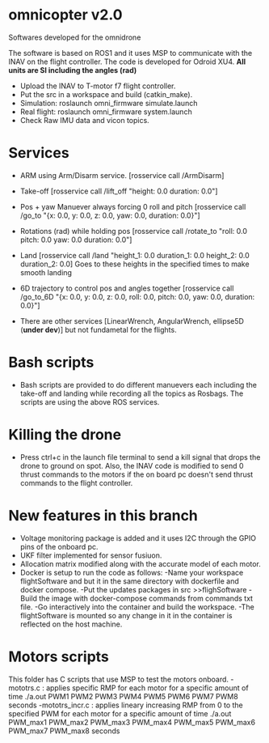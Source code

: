 # omnicopter v2.0
Softwares developed for the omnidrone

The software is based on ROS1 and it uses MSP to communicate with the INAV on the flight controller. The code is developed for Odroid XU4.
**All units are SI including the angles (rad)**

- Upload the INAV to T-motor f7 flight controller.
- Put the src in a workspace and build (catkin_make).
- Simulation: roslaunch omni_firmware simulate.launch
- Real flight: roslaunch omni_firmware system.launch
- Check Raw IMU data and vicon topics.

# Services 
- ARM using Arm/Disarm service. [rosservice call /ArmDisarm]
- Take-off [rosservice call /lift_off "height: 0.0 duration: 0.0"]
- Pos + yaw Manuever always forcing 0 roll and pitch [rosservice call /go_to "{x: 0.0, y: 0.0, z: 0.0, yaw: 0.0, duration: 0.0}"]
- Rotations (rad) while holding pos [rosservice call /rotate_to "roll: 0.0 pitch: 0.0 yaw: 0.0 duration: 0.0"]
- Land [rosservice call /land "height_1: 0.0 duration_1: 0.0 height_2: 0.0 duration_2: 0.0]
    Goes to these heights in the specified times to make smooth landing
- 6D trajectory to control pos and angles together [rosservice call /go_to_6D "{x: 0.0, y: 0.0, z: 0.0, roll: 0.0, pitch: 0.0, yaw: 0.0, duration: 0.0}"]

- There are other services [LinearWrench, AngularWrench, ellipse5D (**under dev**)] but not fundametal for the flights.

# Bash scripts
- Bash scripts are provided to do different manuevers each including the take-off and landing while recording all the topics as Rosbags. The scripts are using the above ROS services.

# Killing the drone
- Press ctrl+c in the launch file terminal to send a kill signal that drops the drone to ground on spot. Also, the INAV code is modified to send 0 thrust commands to the motors if the on board pc doesn't send thrust commands to the flight controller.

# New features in this branch
- Voltage monitoring package is added and it uses I2C through the GPIO pins of the onboard pc.
- UKF filter implemented for sensor fusiuon.
- Allocation matrix modified along with the accurate model of each motor.
- Docker is setup to run the code as follows:
    -Name your workspace flightSoftware and but it in the same directory with dockerfile and docker compose.
    -Put the updates packages in src >>flighSoftware
    -Build the image with docker-compose commands from commands txt file.
    -Go interactively into the container and build the workspace.
    -The flightSoftware is mounted so any change in it in the container is reflected on the host machine.

# Motors scripts
This folder has C scripts that use MSP to test the motors onboard. 
 -mototrs.c : applies specific RMP for each motor for a specific amount of time
    ./a.out PWM1 PWM2 PWM3 PWM4 PWM5 PWM6 PWM7 PWM8 seconds
 -mototrs_incr.c : applies lineary increasing RMP from 0 to the specified PWM for each motor for a specific amount of time
    ./a.out PWM_max1 PWM_max2 PWM_max3 PWM_max4 PWM_max5 PWM_max6 PWM_max7 PWM_max8 seconds
      